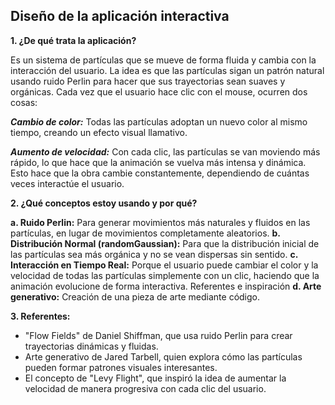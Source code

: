 ## Diseño de la aplicación interactiva

**1. ¿De qué trata la aplicación?**

Es un sistema de partículas que se mueve de forma fluida y cambia con la interacción del usuario. La idea es que las partículas sigan un patrón natural usando ruido Perlin para hacer que sus trayectorias sean suaves y orgánicas.
Cada vez que el usuario hace clic con el mouse, ocurren dos cosas:

***Cambio de color:*** Todas las partículas adoptan un nuevo color al mismo tiempo, creando un efecto visual llamativo.

***Aumento de velocidad:*** Con cada clic, las partículas se van moviendo más rápido, lo que hace que la animación se vuelva más intensa y dinámica.
Esto hace que la obra cambie constantemente, dependiendo de cuántas veces interactúe el usuario.

**2. ¿Qué conceptos estoy usando y por qué?**

**a. Ruido Perlin:** Para generar movimientos más naturales y fluidos en las partículas, en lugar de movimientos completamente aleatorios.
**b. Distribución Normal (randomGaussian):** Para que la distribución inicial de las partículas sea más orgánica y no se vean dispersas sin sentido.
**c. Interacción en Tiempo Real:** Porque el usuario puede cambiar el color y la velocidad de todas las partículas simplemente con un clic, haciendo que la animación evolucione de forma interactiva.
Referentes e inspiración
**d. Arte generativo:** Creación de una pieza de arte mediante código.

**3. Referentes:**

- "Flow Fields" de Daniel Shiffman, que usa ruido Perlin para crear trayectorias dinámicas y fluidas.
- Arte generativo de Jared Tarbell, quien explora cómo las partículas pueden formar patrones visuales interesantes.
- El concepto de "Levy Flight", que inspiró la idea de aumentar la velocidad de manera progresiva con cada clic del usuario.

